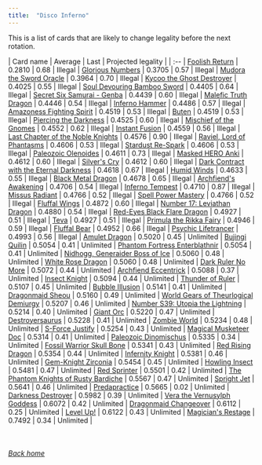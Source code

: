 ```yaml
---
title:  "Disco Inferno"
---
```


This is a list of cards that are likely to change legality before the next rotation.

| Card name | Average | Last | Projected legality |
| :-- |
[Foolish Return](https://db.ygoprodeck.com/card/?search=Foolish%20Return) | 0.2810 | 0.68 | Illegal |
[Glorious Numbers](https://db.ygoprodeck.com/card/?search=Glorious%20Numbers) | 0.3705 | 0.57 | Illegal |
[Mudora the Sword Oracle](https://db.ygoprodeck.com/card/?search=Mudora%20the%20Sword%20Oracle) | 0.3964 | 0.70 | Illegal |
[Kycoo the Ghost Destroyer](https://db.ygoprodeck.com/card/?search=Kycoo%20the%20Ghost%20Destroyer) | 0.4025 | 0.55 | Illegal |
[Soul Devouring Bamboo Sword](https://db.ygoprodeck.com/card/?search=Soul%20Devouring%20Bamboo%20Sword) | 0.4405 | 0.64 | Illegal |
[Secret Six Samurai - Genba](https://db.ygoprodeck.com/card/?search=Secret%20Six%20Samurai%20-%20Genba) | 0.4439 | 0.60 | Illegal |
[Malefic Truth Dragon](https://db.ygoprodeck.com/card/?search=Malefic%20Truth%20Dragon) | 0.4446 | 0.54 | Illegal |
[Inferno Hammer](https://db.ygoprodeck.com/card/?search=Inferno%20Hammer) | 0.4486 | 0.57 | Illegal |
[Amazoness Fighting Spirit](https://db.ygoprodeck.com/card/?search=Amazoness%20Fighting%20Spirit) | 0.4519 | 0.53 | Illegal |
[Buten](https://db.ygoprodeck.com/card/?search=Buten) | 0.4519 | 0.53 | Illegal |
[Piercing the Darkness](https://db.ygoprodeck.com/card/?search=Piercing%20the%20Darkness) | 0.4525 | 0.60 | Illegal |
[Mischief of the Gnomes](https://db.ygoprodeck.com/card/?search=Mischief%20of%20the%20Gnomes) | 0.4552 | 0.62 | Illegal |
[Instant Fusion](https://db.ygoprodeck.com/card/?search=Instant%20Fusion) | 0.4559 | 0.56 | Illegal |
[Last Chapter of the Noble Knights](https://db.ygoprodeck.com/card/?search=Last%20Chapter%20of%20the%20Noble%20Knights) | 0.4576 | 0.90 | Illegal |
[Raviel, Lord of Phantasms](https://db.ygoprodeck.com/card/?search=Raviel,%20Lord%20of%20Phantasms) | 0.4606 | 0.53 | Illegal |
[Stardust Re-Spark](https://db.ygoprodeck.com/card/?search=Stardust%20Re-Spark) | 0.4606 | 0.53 | Illegal |
[Paleozoic Olenoides](https://db.ygoprodeck.com/card/?search=Paleozoic%20Olenoides) | 0.4611 | 0.73 | Illegal |
[Masked HERO Anki](https://db.ygoprodeck.com/card/?search=Masked%20HERO%20Anki) | 0.4612 | 0.60 | Illegal |
[Silver's Cry](https://db.ygoprodeck.com/card/?search=Silver's%20Cry) | 0.4612 | 0.60 | Illegal |
[Dark Contract with the Eternal Darkness](https://db.ygoprodeck.com/card/?search=Dark%20Contract%20with%20the%20Eternal%20Darkness) | 0.4618 | 0.67 | Illegal |
[Humid Winds](https://db.ygoprodeck.com/card/?search=Humid%20Winds) | 0.4633 | 0.55 | Illegal |
[Black Metal Dragon](https://db.ygoprodeck.com/card/?search=Black%20Metal%20Dragon) | 0.4678 | 0.65 | Illegal |
[Archfiend's Awakening](https://db.ygoprodeck.com/card/?search=Archfiend's%20Awakening) | 0.4706 | 0.54 | Illegal |
[Inferno Tempest](https://db.ygoprodeck.com/card/?search=Inferno%20Tempest) | 0.4710 | 0.87 | Illegal |
[Missus Radiant](https://db.ygoprodeck.com/card/?search=Missus%20Radiant) | 0.4766 | 0.52 | Illegal |
[Spell Power Mastery](https://db.ygoprodeck.com/card/?search=Spell%20Power%20Mastery) | 0.4766 | 0.52 | Illegal |
[Fluffal Wings](https://db.ygoprodeck.com/card/?search=Fluffal%20Wings) | 0.4872 | 0.60 | Illegal |
[Number 17: Leviathan Dragon](https://db.ygoprodeck.com/card/?search=Number%2017:%20Leviathan%20Dragon) | 0.4880 | 0.54 | Illegal |
[Red-Eyes Black Flare Dragon](https://db.ygoprodeck.com/card/?search=Red-Eyes%20Black%20Flare%20Dragon) | 0.4927 | 0.51 | Illegal |
[Teva](https://db.ygoprodeck.com/card/?search=Teva) | 0.4927 | 0.51 | Illegal |
[Primula the Rikka Fairy](https://db.ygoprodeck.com/card/?search=Primula%20the%20Rikka%20Fairy) | 0.4946 | 0.59 | Illegal |
[Fluffal Bear](https://db.ygoprodeck.com/card/?search=Fluffal%20Bear) | 0.4952 | 0.66 | Illegal |
[Psychic Lifetrancer](https://db.ygoprodeck.com/card/?search=Psychic%20Lifetrancer) | 0.4993 | 0.56 | Illegal |
[Amulet Dragon](https://db.ygoprodeck.com/card/?search=Amulet%20Dragon) | 0.5020 | 0.45 | Unlimited |
[Bujingi Quilin](https://db.ygoprodeck.com/card/?search=Bujingi%20Quilin) | 0.5054 | 0.41 | Unlimited |
[Phantom Fortress Enterblathnir](https://db.ygoprodeck.com/card/?search=Phantom%20Fortress%20Enterblathnir) | 0.5054 | 0.41 | Unlimited |
[Nidhogg, Generaider Boss of Ice](https://db.ygoprodeck.com/card/?search=Nidhogg,%20Generaider%20Boss%20of%20Ice) | 0.5060 | 0.48 | Unlimited |
[White Rose Dragon](https://db.ygoprodeck.com/card/?search=White%20Rose%20Dragon) | 0.5060 | 0.48 | Unlimited |
[Dark Ruler No More](https://db.ygoprodeck.com/card/?search=Dark%20Ruler%20No%20More) | 0.5072 | 0.44 | Unlimited |
[Archfiend Eccentrick](https://db.ygoprodeck.com/card/?search=Archfiend%20Eccentrick) | 0.5088 | 0.37 | Unlimited |
[Insect Knight](https://db.ygoprodeck.com/card/?search=Insect%20Knight) | 0.5094 | 0.44 | Unlimited |
[Thunder of Ruler](https://db.ygoprodeck.com/card/?search=Thunder%20of%20Ruler) | 0.5107 | 0.45 | Unlimited |
[Bubble Illusion](https://db.ygoprodeck.com/card/?search=Bubble%20Illusion) | 0.5141 | 0.41 | Unlimited |
[Dragonmaid Sheou](https://db.ygoprodeck.com/card/?search=Dragonmaid%20Sheou) | 0.5160 | 0.49 | Unlimited |
[World Gears of Theurlogical Demiurgy](https://db.ygoprodeck.com/card/?search=World%20Gears%20of%20Theurlogical%20Demiurgy) | 0.5207 | 0.46 | Unlimited |
[Number S39: Utopia the Lightning](https://db.ygoprodeck.com/card/?search=Number%20S39:%20Utopia%20the%20Lightning) | 0.5214 | 0.40 | Unlimited |
[Giant Orc](https://db.ygoprodeck.com/card/?search=Giant%20Orc) | 0.5220 | 0.47 | Unlimited |
[Destroyersaurus](https://db.ygoprodeck.com/card/?search=Destroyersaurus) | 0.5228 | 0.41 | Unlimited |
[Zombie World](https://db.ygoprodeck.com/card/?search=Zombie%20World) | 0.5234 | 0.48 | Unlimited |
[S-Force Justify](https://db.ygoprodeck.com/card/?search=S-Force%20Justify) | 0.5254 | 0.43 | Unlimited |
[Magical Musketeer Doc](https://db.ygoprodeck.com/card/?search=Magical%20Musketeer%20Doc) | 0.5314 | 0.41 | Unlimited |
[Paleozoic Dinomischus](https://db.ygoprodeck.com/card/?search=Paleozoic%20Dinomischus) | 0.5335 | 0.34 | Unlimited |
[Fossil Warrior Skull Bone](https://db.ygoprodeck.com/card/?search=Fossil%20Warrior%20Skull%20Bone) | 0.5341 | 0.43 | Unlimited |
[Red Rising Dragon](https://db.ygoprodeck.com/card/?search=Red%20Rising%20Dragon) | 0.5354 | 0.44 | Unlimited |
[Infernity Knight](https://db.ygoprodeck.com/card/?search=Infernity%20Knight) | 0.5381 | 0.46 | Unlimited |
[Gem-Knight Zirconia](https://db.ygoprodeck.com/card/?search=Gem-Knight%20Zirconia) | 0.5454 | 0.45 | Unlimited |
[Howling Insect](https://db.ygoprodeck.com/card/?search=Howling%20Insect) | 0.5481 | 0.47 | Unlimited |
[Red Sprinter](https://db.ygoprodeck.com/card/?search=Red%20Sprinter) | 0.5501 | 0.42 | Unlimited |
[The Phantom Knights of Rusty Bardiche](https://db.ygoprodeck.com/card/?search=The%20Phantom%20Knights%20of%20Rusty%20Bardiche) | 0.5567 | 0.47 | Unlimited |
[Spright Jet](https://db.ygoprodeck.com/card/?search=Spright%20Jet) | 0.5641 | 0.46 | Unlimited |
[Predapractice](https://db.ygoprodeck.com/card/?search=Predapractice) | 0.5665 | 0.02 | Unlimited |
[Darkness Destroyer](https://db.ygoprodeck.com/card/?search=Darkness%20Destroyer) | 0.5982 | 0.39 | Unlimited |
[Vera the Vernusylph Goddess](https://db.ygoprodeck.com/card/?search=Vera%20the%20Vernusylph%20Goddess) | 0.6072 | 0.42 | Unlimited |
[Dragonmaid Changeover](https://db.ygoprodeck.com/card/?search=Dragonmaid%20Changeover) | 0.6112 | 0.25 | Unlimited |
[Level Up!](https://db.ygoprodeck.com/card/?search=Level%20Up!) | 0.6122 | 0.43 | Unlimited |
[Magician's Restage](https://db.ygoprodeck.com/card/?search=Magician's%20Restage) | 0.7492 | 0.34 | Unlimited |

<br>

###### [Back home](index)
